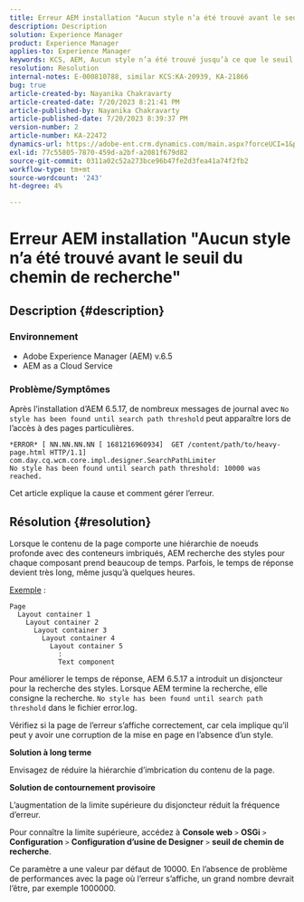 ```yaml
---
title: Erreur AEM installation "Aucun style n’a été trouvé avant le seuil du chemin de recherche"
description: Description
solution: Experience Manager
product: Experience Manager
applies-to: Experience Manager
keywords: KCS, AEM, Aucun style n’a été trouvé jusqu’à ce que le seuil du chemin de recherche, la hiérarchie des noeuds profonds, les conteneurs imbriqués aient été trouvés.
resolution: Resolution
internal-notes: E-000810788, similar KCS:KA-20939, KA-21866
bug: true
article-created-by: Nayanika Chakravarty
article-created-date: 7/20/2023 8:21:41 PM
article-published-by: Nayanika Chakravarty
article-published-date: 7/20/2023 8:39:37 PM
version-number: 2
article-number: KA-22472
dynamics-url: https://adobe-ent.crm.dynamics.com/main.aspx?forceUCI=1&pagetype=entityrecord&etn=knowledgearticle&id=25b2de03-3b27-ee11-9966-6045bd006149
exl-id: 77c55805-7870-459d-a2bf-a2081f679d82
source-git-commit: 0311a02c52a273bce96b47fe2d3fea41a74f2fb2
workflow-type: tm+mt
source-wordcount: '243'
ht-degree: 4%

---
```


# Erreur AEM installation &quot;Aucun style n’a été trouvé avant le seuil du chemin de recherche&quot;

## Description {#description}


### Environnement

- Adobe Experience Manager (AEM) v.6.5
- AEM as a Cloud Service


### Problème/Symptômes

Après l’installation d’AEM 6.5.17, de nombreux messages de journal avec `No style has been found until search path threshold` peut apparaître lors de l’accès à des pages particulières.


```
*ERROR* [ NN.NN.NN.NN [ 1681216960934]  GET /content/path/to/heavy-page.html HTTP/1.1]  com.day.cq.wcm.core.impl.designer.SearchPathLimiter 
No style has been found until search path threshold: 10000 was reached.
```


Cet article explique la cause et comment gérer l’erreur.


## Résolution {#resolution}


Lorsque le contenu de la page comporte une hiérarchie de noeuds profonde avec des conteneurs imbriqués, AEM recherche des styles pour chaque composant prend beaucoup de temps. Parfois, le temps de réponse devient très long, même jusqu’à quelques heures.

<u>Exemple</u> :


```
Page
  Layout container 1
    Layout container 2
      Layout container 3
        Layout container 4
          Layout container 5
            :
            Text component
```


Pour améliorer le temps de réponse, AEM 6.5.17 a introduit un disjoncteur pour la recherche des styles. Lorsque AEM termine la recherche, elle consigne la recherche. `No style has been found until search path threshold` dans le fichier error.log.

Vérifiez si la page de l’erreur s’affiche correctement, car cela implique qu’il peut y avoir une corruption de la mise en page en l’absence d’un style.

<b>Solution à long terme</b>

Envisagez de réduire la hiérarchie d’imbrication du contenu de la page.

<b>Solution de contournement provisoire</b>

L’augmentation de la limite supérieure du disjoncteur réduit la fréquence d’erreur.

Pour connaître la limite supérieure, accédez à <b>Console web</b> `>`  <b>OSGi</b> `>`  <b>Configuration</b> `>`  <b>Configuration d’usine de Designer</b> `>`  <b>seuil de chemin de recherche</b>.

Ce paramètre a une valeur par défaut de 10000. En l’absence de problème de performances avec la page où l’erreur s’affiche, un grand nombre devrait l’être, par exemple 1000000.
